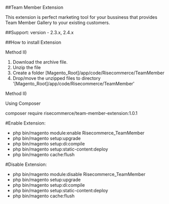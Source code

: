 ##Team Member Extension

This extension is perfect marketing tool for your bussiness that provides Team Member Gallery to your existing customers.

##Support: 
version - 2.3.x, 2.4.x

##How to install Extension


Method II)

1. Download the archive file.
2. Unzip the file
3. Create a folder [Magento_Root]/app/code/Risecommerce/TeamMember
4. Drop/move the unzipped files to directory '[Magento_Root]/app/code/Risecommerce/TeamMember'

Method II)

Using Composer

composer require risecommerce/team-member-extension:1.0.1

#Enable Extension:
- php bin/magento module:enable Risecommerce_TeamMember
- php bin/magento setup:upgrade
- php bin/magento setup:di:compile
- php bin/magento setup:static-content:deploy
- php bin/magento cache:flush

#Disable Extension:
- php bin/magento module:disable Risecommerce_TeamMember
- php bin/magento setup:upgrade
- php bin/magento setup:di:compile
- php bin/magento setup:static-content:deploy
- php bin/magento cache:flush
